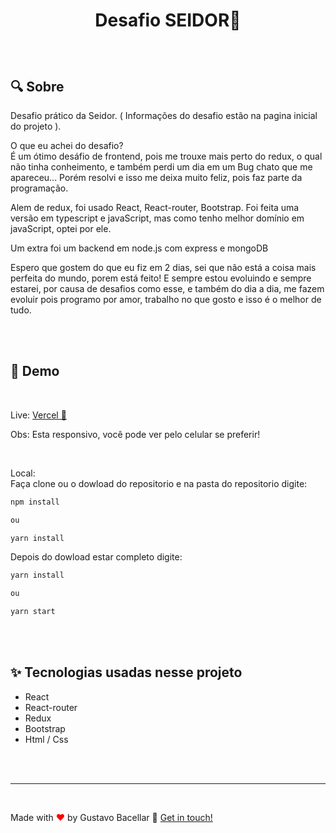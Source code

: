 # <p align=center> Desafio SEIDOR👋</p>

<br>

## 🔍 Sobre

<p>Desafio prático da Seidor. ( Informações do desafio estão na pagina inicial do projeto ). </p>
<p>

O que eu achei do desafio?
<br>
É um ótimo desáfio de frontend, pois me trouxe mais perto do redux, o qual não tinha conheimento, e também perdi um dia em um Bug chato que me apareceu... Porém resolvi e isso me deixa muito feliz, pois faz parte da programação.

</p>
<p>
Alem de redux, foi usado React, React-router, Bootstrap.
Foi feita uma versão em typescript e javaScript, mas como tenho melhor domínio em javaScript, optei por ele.

Um extra foi um backend em node.js com express e mongoDB

</p>

<p>
Espero que gostem do que eu fiz em 2 dias, sei que não está a coisa mais perfeita do mundo, porem está feito! E sempre estou evoluindo e sempre estarei, por causa de desafios como esse, e também do dia a dia, me fazem evoluir pois programo por amor, trabalho no que gosto e isso é o melhor de tudo.
</p>

<br>
<br>

## 🚀 Demo

<Br>

Live: [ Vercel 🚀](https://desafio-seidor.vercel.app/CadastroDeUsuario)

<p>
Obs: Esta responsivo, você pode ver pelo celular se preferir!</p>

<br>

Local:<br>
Faça clone ou o dowload do repositorio e na pasta do repositorio digite:

```sh
npm install

ou

yarn install
```

Depois do dowload estar completo digite:

```sh
yarn install

ou

yarn start
```

<br>
<br>

## ✨ Tecnologias usadas nesse projeto

<ul>
    <li> React
    <li> React-router
    <li> Redux
    <li> Bootstrap
    <li> Html / Css
</ul>

<br>
<br>

<hr/>
<br>

Made with <span style = "color: red">♥</span> by Gustavo Bacellar 👋 <a href="https://www.linkedin.com/in/gustavo-bacellar/?msgControlName=reply_to_sender&msgConversationId=6714883939833561088&msgOverlay=true">Get in touch!</a>
